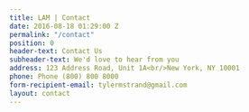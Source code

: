 ```yaml
---
title: LAM | Contact
date: 2016-08-18 01:29:00 Z
permalink: "/contact"
position: 0
header-text: Contact Us
subheader-text: We'd love to hear from you
address: 123 Address Road, Unit 1A<br/>New York, NY 10001
phone: Phone (800) 800 8000
form-recipient-email: tylermstrand@gmail.com
layout: contact
---
```


